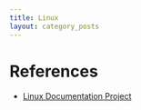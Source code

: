 ```yaml
---
title: Linux
layout: category_posts
---
```


References
==========

+ [Linux Documentation Project](www.tldp.org)
